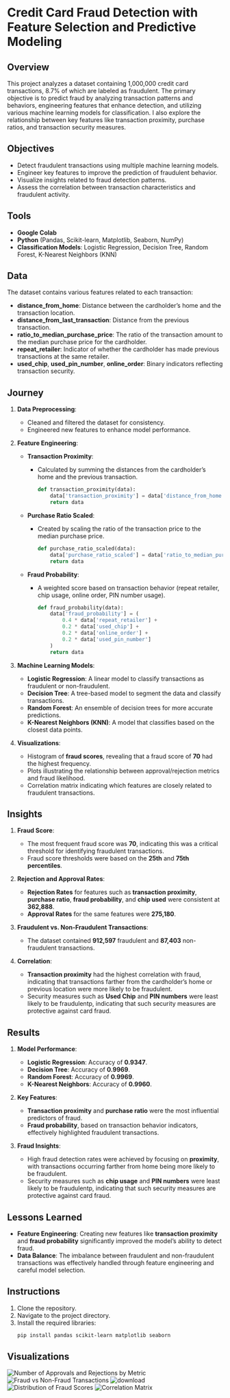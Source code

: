 # Credit Card Fraud Detection with Feature Selection and Predictive Modeling

## Overview

This project analyzes a dataset containing 1,000,000 credit card transactions, 8.7% of which are labeled as fraudulent. The primary objective is to predict fraud by analyzing transaction patterns and behaviors, engineering features that enhance detection, and utilizing various machine learning models for classification. I also explore the relationship between key features like transaction proximity, purchase ratios, and transaction security measures.

## Objectives

- Detect fraudulent transactions using multiple machine learning models.
- Engineer key features to improve the prediction of fraudulent behavior.
- Visualize insights related to fraud detection patterns.
- Assess the correlation between transaction characteristics and fraudulent activity.

## Tools

- **Google Colab**
- **Python** (Pandas, Scikit-learn, Matplotlib, Seaborn, NumPy)
- **Classification Models**: Logistic Regression, Decision Tree, Random Forest, K-Nearest Neighbors (KNN)

## Data

The dataset contains various features related to each transaction:
- **distance_from_home**: Distance between the cardholder’s home and the transaction location.
- **distance_from_last_transaction**: Distance from the previous transaction.
- **ratio_to_median_purchase_price**: The ratio of the transaction amount to the median purchase price for the cardholder.
- **repeat_retailer**: Indicator of whether the cardholder has made previous transactions at the same retailer.
- **used_chip**, **used_pin_number**, **online_order**: Binary indicators reflecting transaction security.

## Journey

1. **Data Preprocessing**:
   - Cleaned and filtered the dataset for consistency.
   - Engineered new features to enhance model performance.

2. **Feature Engineering**:
   - **Transaction Proximity**:
     - Calculated by summing the distances from the cardholder’s home and the previous transaction.
       ```python
       def transaction_proximity(data):
           data['transaction_proximity'] = data['distance_from_home'] + data['distance_from_last_transaction']
           return data
       ```

   - **Purchase Ratio Scaled**:
     - Created by scaling the ratio of the transaction price to the median purchase price.
       ```python
       def purchase_ratio_scaled(data):
           data['purchase_ratio_scaled'] = data['ratio_to_median_purchase_price'] / data['ratio_to_median_purchase_price'].median()
           return data
       ```

   - **Fraud Probability**:
     - A weighted score based on transaction behavior (repeat retailer, chip usage, online order, PIN number usage).
       ```python
       def fraud_probability(data):
           data['fraud_probability'] = (
               0.4 * data['repeat_retailer'] +
               0.2 * data['used_chip'] +
               0.2 * data['online_order'] +
               0.2 * data['used_pin_number']
           )
           return data
       ```

3. **Machine Learning Models**:
   - **Logistic Regression**: A linear model to classify transactions as fraudulent or non-fraudulent.
   - **Decision Tree**: A tree-based model to segment the data and classify transactions.
   - **Random Forest**: An ensemble of decision trees for more accurate predictions.
   - **K-Nearest Neighbors (KNN)**: A model that classifies based on the closest data points.

4. **Visualizations**:
   - Histogram of **fraud scores**, revealing that a fraud score of **70** had the highest frequency.
   - Plots illustrating the relationship between approval/rejection metrics and fraud likelihood.
   - Correlation matrix indicating which features are closely related to fraudulent transactions. 

## Insights

1. **Fraud Score**:
   - The most frequent fraud score was **70**, indicating this was a critical threshold for identifying fraudulent transactions.
   - Fraud score thresholds were based on the **25th** and **75th percentiles**.

2. **Rejection and Approval Rates**:
   - **Rejection Rates** for features such as **transaction proximity**, **purchase ratio**, **fraud probability**, and **chip used** were consistent at **362,888**.
   - **Approval Rates** for the same features were **275,180**.

3. **Fraudulent vs. Non-Fraudulent Transactions**:
   - The dataset contained **912,597** fraudulent and **87,403** non-fraudulent transactions.

4. **Correlation**:
   - **Transaction proximity** had the highest correlation with fraud, indicating that transactions farther from the cardholder’s home or previous location were more likely to be fraudulent.
   - Security measures such as **Used Chip** and **PIN numbers** were least likely to be fraudulentp, indicating that such security measures are protective against card fraud.

## Results

1. **Model Performance**:
   - **Logistic Regression**: Accuracy of **0.9347**.
   - **Decision Tree**: Accuracy of **0.9969**.
   - **Random Forest**: Accuracy of **0.9969**.
   - **K-Nearest Neighbors**: Accuracy of **0.9960**.

2. **Key Features**:
   - **Transaction proximity** and **purchase ratio** were the most influential predictors of fraud.
   - **Fraud probability**, based on transaction behavior indicators, effectively highlighted fraudulent transactions.

3. **Fraud Insights**:
   - High fraud detection rates were achieved by focusing on **proximity**, with transactions occurring farther from home being more likely to be fraudulent.
   - Security measures such as **chip usage** and **PIN numbers** were least likely to be fraudulentp, indicating that such security measures are protective against card fraud.

## Lessons Learned

- **Feature Engineering**: Creating new features like **transaction proximity** and **fraud probability** significantly improved the model’s ability to detect fraud.
- **Data Balance**: The imbalance between fraudulent and non-fraudulent transactions was effectively handled through feature engineering and careful model selection.

## Instructions

1. Clone the repository.
2. Navigate to the project directory.
3. Install the required libraries:
   ```bash
   pip install pandas scikit-learn matplotlib seaborn

## Visualizations
![Number of Approvals and Rejections by Metric](https://github.com/user-attachments/assets/95debedd-c451-4a0a-8d05-a9994126391a)
![Fraud vs Non-Fraud Transactions](https://github.com/user-attachments/assets/80b35a33-01ce-42c7-a187-63138874272e)
![download](https://github.com/user-attachments/assets/b389748a-e431-43b0-8ba5-a2bca672315c)
![Distribution of Fraud Scores](https://github.com/user-attachments/assets/75e6918a-b11c-4c03-a38d-808d18c9b203)
![Correlation Matrix](https://github.com/user-attachments/assets/cafad94c-2318-488b-bdea-c5af5ea73e98)

